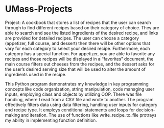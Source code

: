 # UMass-Projects
Project: A cookbook that stores a list of recipes that the user can search through to find different recipes based on their category of choice. They are able to search and see the listed ingredients of the desired recipe, and links are provided for detailed recipes. The user can choose a category (appetizer, full course, and dessert) then there will be other options that vary for each category to select your desired recipe. Furthermore, each category has a special function. For appetizer, you are able to favorite any recipes and those recipes will be displayed in a “favorites” document, the main course filters out cheeses from the recipes, and the dessert asks for the user’s desired serving size that will be used to alter the amount of ingredients used in the recipe.

This Python program demonstrates my knowledge in key programming concepts like code organization, string manipulation, code managing user inputs, employing class and objects by utilizing OOP. There was file handling, where I read from a CSV file and wrote to another. The program effectively filters data using data filtering, handling user inputs for category and recipe type. It employs conditional statements and loops for decision-making and iteration. The use of functions like write_recipe_to_file protrays my ability in implementing function definition. 
